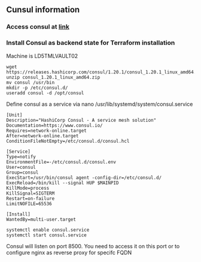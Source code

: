 ## Cunsul information

### Access consul at <a href="https://ld5tmlvault02.tfxcorp.com" target="_blank">link</a>

### Install Consul as backend state for Terraform installation
Machine is LD5TMLVAULT02

```
wget https://releases.hashicorp.com/consul/1.20.1/consul_1.20.1_linux_amd64.zip
unzip consul_1.20.1_linux_amd64.zip
mv consul /usr/bin
mkdir -p /etc/consul.d/
useradd consul -d /opt/consul
```

Define consul as a service via 
nano /usr/lib/systemd/system/consul.service
```
[Unit]
Description="HashiCorp Consul - A service mesh solution"
Documentation=https://www.consul.io/
Requires=network-online.target
After=network-online.target
ConditionFileNotEmpty=/etc/consul.d/consul.hcl

[Service]
Type=notify
EnvironmentFile=-/etc/consul.d/consul.env
User=consul
Group=consul
ExecStart=/usr/bin/consul agent -config-dir=/etc/consul.d/
ExecReload=/bin/kill --signal HUP $MAINPID
KillMode=process
KillSignal=SIGTERM
Restart=on-failure
LimitNOFILE=65536

[Install]
WantedBy=multi-user.target
```
```
systemctl enable consul.service
systemctl start consul.service
```

Consul will listen on port 8500. You need to access it on this port or to configure nginx as reverse proxy for specifc FQDN


